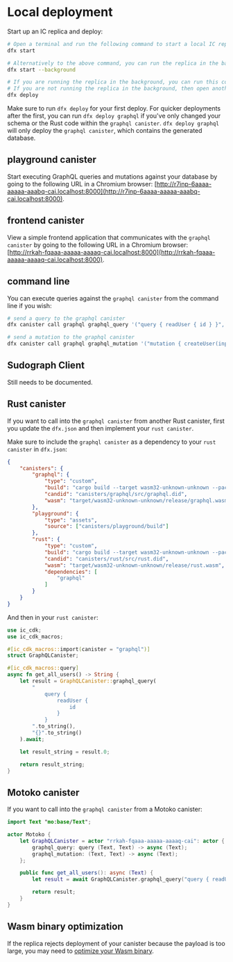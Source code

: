 # Local deployment

Start up an IC replica and deploy:

```bash
# Open a terminal and run the following command to start a local IC replica
dfx start

# Alternatively to the above command, you can run the replica in the background
dfx start --background

# If you are running the replica in the background, you can run this command within the same terminal as the dfx start --background command
# If you are not running the replica in the background, then open another terminal and run this command from the root directory of your project
dfx deploy
```

Make sure to run `dfx deploy` for your first deploy. For quicker deployments after the first, you can run `dfx deploy graphql` if you've only changed your schema or the Rust code within the `graphql canister`. `dfx deploy graphql` will only deploy the `graphql canister`, which contains the generated database.

## playground canister

Start executing GraphQL queries and mutations against your database by going to the following URL in a Chromium browser: [http://r7inp-6aaaa-aaaaa-aaabq-cai.localhost:8000](http://r7inp-6aaaa-aaaaa-aaabq-cai.localhost:8000).

## frontend canister

View a simple frontend application that communicates with the `graphql canister` by going to the following URL in a Chromium browser: [http://rrkah-fqaaa-aaaaa-aaaaq-cai.localhost:8000](http://rrkah-fqaaa-aaaaa-aaaaq-cai.localhost:8000).

## command line

You can execute queries against the `graphql canister` from the command line if you wish:

```bash
# send a query to the graphql canister
dfx canister call graphql graphql_query '("query { readUser { id } }", "{}")'

# send a mutation to the graphql canister
dfx canister call graphql graphql_mutation '("mutation { createUser(input: { username: \"lastmjs\" }) { id } }", "{}")'
```

## Sudograph Client

Still needs to be documented.

## Rust canister

If you want to call into the `graphql canister` from another Rust canister, first you update the `dfx.json` and then implement your `rust canister`.

Make sure to include the `graphql canister` as a dependency to your `rust canister` in `dfx.json`:

```json
{
    "canisters": {
        "graphql": {
            "type": "custom",
            "build": "cargo build --target wasm32-unknown-unknown --package graphql --release",
            "candid": "canisters/graphql/src/graphql.did",
            "wasm": "target/wasm32-unknown-unknown/release/graphql.wasm"
        },
        "playground": {
            "type": "assets",
            "source": ["canisters/playground/build"]
        },
        "rust": {
            "type": "custom",
            "build": "cargo build --target wasm32-unknown-unknown --package rust --release",
            "candid": "canisters/rust/src/rust.did",
            "wasm": "target/wasm32-unknown-unknown/release/rust.wasm",
            "dependencies": [
                "graphql"
            ]
        }
    }
}
```

And then in your `rust canister`:

```rust
use ic_cdk;
use ic_cdk_macros;

#[ic_cdk_macros::import(canister = "graphql")]
struct GraphQLCanister;

#[ic_cdk_macros::query]
async fn get_all_users() -> String {
    let result = GraphQLCanister::graphql_query(
        "
            query {
                readUser {
                    id
                }
            }
        ".to_string(),
        "{}".to_string()
    ).await;

    let result_string = result.0;

    return result_string;
}
```

## Motoko canister

If you want to call into the `graphql canister` from a Motoko canister:

```swift
import Text "mo:base/Text";

actor Motoko {
    let GraphQLCanister = actor "rrkah-fqaaa-aaaaa-aaaaq-cai": actor {
        graphql_query: query (Text, Text) -> async (Text);
        graphql_mutation: (Text, Text) -> async (Text);
    };

    public func get_all_users(): async (Text) {
        let result = await GraphQLCanister.graphql_query("query { readUser { id } }", "{}");

        return result;
    }
}
```

## Wasm binary optimization

If the replica rejects deployment of your canister because the payload is too large, you may need to [optimize your Wasm binary](./wasm-binary-optimization.md).